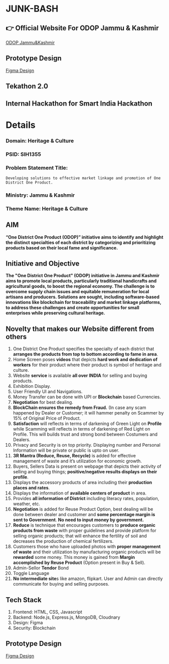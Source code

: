 # JUNK-BASH
## 👉 Official Website For ODOP Jammu & Kashmir
[ODOP Jammu&Kashmir](http://odopjk.netlify.app)
## Prototype Design
[Figma Design](https://www.figma.com/file/fW9C1THTrjKOtYpVpWPa8q/JUNK_BASH?type=design&node-id=1%3A2&mode=design&t=ZmdkCRllkMztsFOc-1)
## Tekathon 2.0
## Internal Hackathon for Smart India Hackathon
# Details

### Domain: Heritage & Culture
### PSID: SIH1355
### Problem Statement Title: 
    Developing solutions to effective market linkage and promotion of One District One Product.
### Ministry: Jammu & Kashmir
### Theme Name: Heritage & Culture

## AIM
**“One District One Product (ODOP)” initiative aims to identify and highlight the distinct specialties of each district by categorizing and prioritizing
products based on their local fame and significance.**

## Initiative and Objective
**The "One District One Product" (ODOP) initiative in Jammu and Kashmir aims to promote local products, particularly traditional handicrafts and
agricultural goods, to boost the regional economy. The challenge is to overcome supply chain issues and equitable remuneration for local artisans
and producers. Solutions are sought, including software-based innovations like blockchain for traceability and market linkage platforms, to address
these challenges and create opportunities for small enterprises while preserving cultural heritage.**

## Novelty that makes our Website different from others
1) One District One Product specifies the specialty of each district that **arranges the products from top to bottom according to fame in area**.
2) Home Screen poses **videos** that depicts **hard work and dedication of workers** for their product where their product is symbol of heritage and culture.
3) Website **service** is available **all over INDIA** for selling and buying products.
4) Exhibition Display.
5) User Friendly UI and Navigations.
6) Money Transfer can be done with UPI or **Blockchain** based Currencies.
7) **Negotiation** for best dealing.
8) **BlockChain ensures the remedy from Fraud.** (In case any scam happened by Dealer or Customer; it will hammer penalty on Scammer by 15% of Original Price of Product.
9) **Satisfaction** will reflects in terms of darkening of Green Light on **Profile** while Scamming will reflects in terms of darkening of Red Light on Profile. This will builds trust and strong bond between Costumers and Dealers.
10) Privacy and Security is on top priority. Displaying number and Personal Information will be private or public is upto on user.
11) **3R Mantra (Reduce, Reuse, Recycle)** is added for effective management of waste and it’s utilization for economic growth.
12) Buyers, Sellers Data is present on webpage that depicts their activity of selling and buying things; **positive/negative results displays on their profile**.
13) Displays the accessory products of area including their **production places and rates**.
14) Displays the information of **available centers of product** in area.
15) Provides **all information of District** including literacy rates, population, weather, etc.
16) **Negotiation** is added for Reuse Product Option, best dealing will be done between dealer and customer and **some percentage margin is sent to Government**. **No need to input money by government.**
17) **Reduce** is technique that encourages customers to **produce organic products from waste** with proper guidelines and provide platform for
selling organic products; that will enhance the fertility of soil and decreases the production of chemical fertilizers.
18) Customers those who have uploaded photos with **proper management of waste** and their utilization by manufacturing organic products
will be **rewarded** some money. This money is gained from **Margin accomplished by Reuse Product** (Option present in Buy & Sell).
19) Admin-Sellor **Tendor** Bond
20) Toggle Language
21) **No intermediate site**s like amazon, flipkart. User and Admin can directly communicate for buying and selling purposes.

## Tech Stack
1) Frontend: HTML, CSS, Javascript
2) Backend: Node.js, Express.js, MongoDB, Cloudnary
3) Design: Figma
4) Security: Blockchain

## Prototype Design
[Figma Design](https://www.figma.com/file/fW9C1THTrjKOtYpVpWPa8q/JUNK_BASH?type=design&node-id=1%3A2&mode=design&t=ZmdkCRllkMztsFOc-1)



